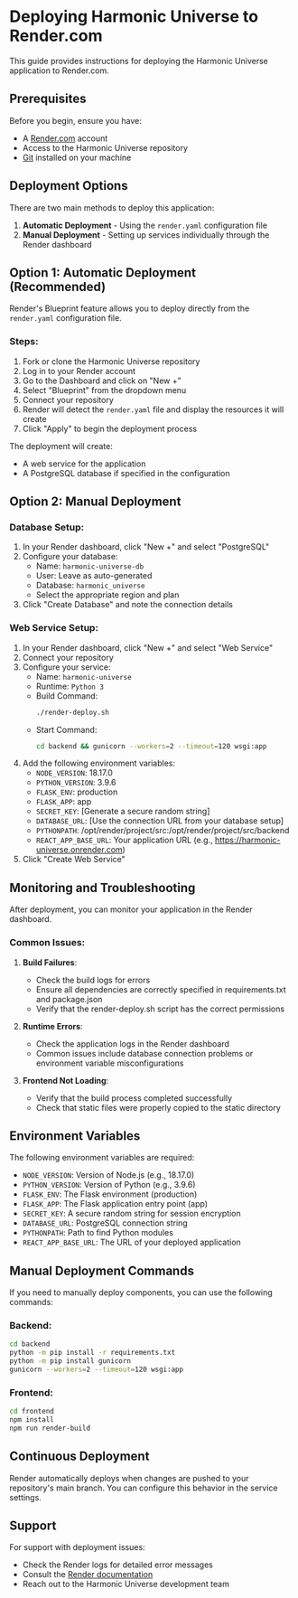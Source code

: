 # Deploying Harmonic Universe to Render.com

This guide provides instructions for deploying the Harmonic Universe application to Render.com.

## Prerequisites

Before you begin, ensure you have:

- A [Render.com](https://render.com) account
- Access to the Harmonic Universe repository
- [Git](https://git-scm.com/downloads) installed on your machine

## Deployment Options

There are two main methods to deploy this application:

1. **Automatic Deployment** - Using the `render.yaml` configuration file
2. **Manual Deployment** - Setting up services individually through the Render dashboard

## Option 1: Automatic Deployment (Recommended)

Render's Blueprint feature allows you to deploy directly from the `render.yaml` configuration file.

### Steps:

1. Fork or clone the Harmonic Universe repository
2. Log in to your Render account
3. Go to the Dashboard and click on "New +"
4. Select "Blueprint" from the dropdown menu
5. Connect your repository
6. Render will detect the `render.yaml` file and display the resources it will create
7. Click "Apply" to begin the deployment process

The deployment will create:

- A web service for the application
- A PostgreSQL database if specified in the configuration

## Option 2: Manual Deployment

### Database Setup:

1. In your Render dashboard, click "New +" and select "PostgreSQL"
2. Configure your database:
   - Name: `harmonic-universe-db`
   - User: Leave as auto-generated
   - Database: `harmonic_universe`
   - Select the appropriate region and plan
3. Click "Create Database" and note the connection details

### Web Service Setup:

1. In your Render dashboard, click "New +" and select "Web Service"
2. Connect your repository
3. Configure your service:
   - Name: `harmonic-universe`
   - Runtime: `Python 3`
   - Build Command:
     ```bash
     ./render-deploy.sh
     ```
   - Start Command:
     ```bash
     cd backend && gunicorn --workers=2 --timeout=120 wsgi:app
     ```
4. Add the following environment variables:
   - `NODE_VERSION`: 18.17.0
   - `PYTHON_VERSION`: 3.9.6
   - `FLASK_ENV`: production
   - `FLASK_APP`: app
   - `SECRET_KEY`: [Generate a secure random string]
   - `DATABASE_URL`: [Use the connection URL from your database setup]
   - `PYTHONPATH`: /opt/render/project/src:/opt/render/project/src/backend
   - `REACT_APP_BASE_URL`: Your application URL (e.g., https://harmonic-universe.onrender.com)
5. Click "Create Web Service"

## Monitoring and Troubleshooting

After deployment, you can monitor your application in the Render dashboard.

### Common Issues:

1. **Build Failures**:

   - Check the build logs for errors
   - Ensure all dependencies are correctly specified in requirements.txt and package.json
   - Verify that the render-deploy.sh script has the correct permissions

2. **Runtime Errors**:

   - Check the application logs in the Render dashboard
   - Common issues include database connection problems or environment variable misconfigurations

3. **Frontend Not Loading**:
   - Verify that the build process completed successfully
   - Check that static files were properly copied to the static directory

## Environment Variables

The following environment variables are required:

- `NODE_VERSION`: Version of Node.js (e.g., 18.17.0)
- `PYTHON_VERSION`: Version of Python (e.g., 3.9.6)
- `FLASK_ENV`: The Flask environment (production)
- `FLASK_APP`: The Flask application entry point (app)
- `SECRET_KEY`: A secure random string for session encryption
- `DATABASE_URL`: PostgreSQL connection string
- `PYTHONPATH`: Path to find Python modules
- `REACT_APP_BASE_URL`: The URL of your deployed application

## Manual Deployment Commands

If you need to manually deploy components, you can use the following commands:

### Backend:

```bash
cd backend
python -m pip install -r requirements.txt
python -m pip install gunicorn
gunicorn --workers=2 --timeout=120 wsgi:app
```

### Frontend:

```bash
cd frontend
npm install
npm run render-build
```

## Continuous Deployment

Render automatically deploys when changes are pushed to your repository's main branch. You can configure this behavior in the service settings.

## Support

For support with deployment issues:

- Check the Render logs for detailed error messages
- Consult the [Render documentation](https://render.com/docs)
- Reach out to the Harmonic Universe development team
